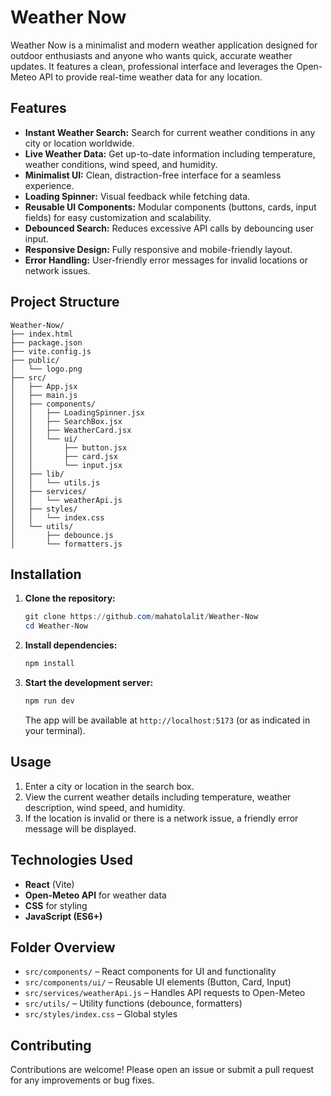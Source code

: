 # Weather Now
Weather Now is a minimalist and modern weather application designed for outdoor enthusiasts and anyone who wants quick, accurate weather updates. It features a clean, professional interface and leverages the Open-Meteo API to provide real-time weather data for any location.

## Features

- **Instant Weather Search:** Search for current weather conditions in any city or location worldwide.
- **Live Weather Data:** Get up-to-date information including temperature, weather conditions, wind speed, and humidity.
- **Minimalist UI:** Clean, distraction-free interface for a seamless experience.
- **Loading Spinner:** Visual feedback while fetching data.
- **Reusable UI Components:** Modular components (buttons, cards, input fields) for easy customization and scalability.
- **Debounced Search:** Reduces excessive API calls by debouncing user input.
- **Responsive Design:** Fully responsive and mobile-friendly layout.
- **Error Handling:** User-friendly error messages for invalid locations or network issues.

## Project Structure

```
Weather-Now/
├── index.html
├── package.json
├── vite.config.js
├── public/
│   └── logo.png
├── src/
│   ├── App.jsx
│   ├── main.js
│   ├── components/
│   │   ├── LoadingSpinner.jsx
│   │   ├── SearchBox.jsx
│   │   ├── WeatherCard.jsx
│   │   └── ui/
│   │       ├── button.jsx
│   │       ├── card.jsx
│   │       └── input.jsx
│   ├── lib/
│   │   └── utils.js
│   ├── services/
│   │   └── weatherApi.js
│   ├── styles/
│   │   └── index.css
│   └── utils/
│       ├── debounce.js
│       └── formatters.js
```

## Installation

1. **Clone the repository:**
    ```powershell
    git clone https://github.com/mahatolalit/Weather-Now
    cd Weather-Now
    ```

2. **Install dependencies:**
    ```powershell
    npm install
    ```

3. **Start the development server:**
    ```powershell
    npm run dev
    ```
    The app will be available at `http://localhost:5173` (or as indicated in your terminal).

## Usage

1. Enter a city or location in the search box.
2. View the current weather details including temperature, weather description, wind speed, and humidity.
3. If the location is invalid or there is a network issue, a friendly error message will be displayed.

## Technologies Used

- **React** (Vite)
- **Open-Meteo API** for weather data
- **CSS** for styling
- **JavaScript (ES6+)**

## Folder Overview

- `src/components/` – React components for UI and functionality
- `src/components/ui/` – Reusable UI elements (Button, Card, Input)
- `src/services/weatherApi.js` – Handles API requests to Open-Meteo
- `src/utils/` – Utility functions (debounce, formatters)
- `src/styles/index.css` – Global styles

## Contributing

Contributions are welcome! Please open an issue or submit a pull request for any improvements or bug fixes.
